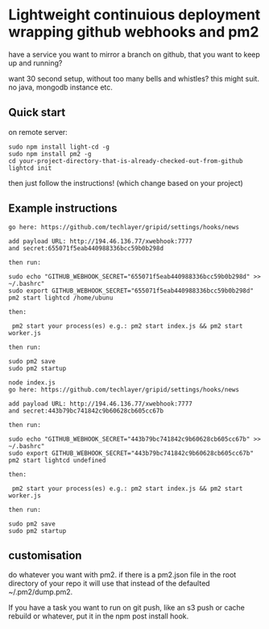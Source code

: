 # Lightweight continuious deployment wrapping github webhooks and pm2

have a service you want to mirror a branch on github, that you want to keep up and running?

want 30 second setup, without too many bells and whistles? this might suit. no java, mongodb instance etc.

## Quick start

on remote server:

```
sudo npm install light-cd -g
sudo npm install pm2 -g
cd your-project-directory-that-is-already-checked-out-from-github
lightcd init 
```

then just follow the instructions! (which change based on your project)

## Example instructions


```
go here: https://github.com/techlayer/gripid/settings/hooks/news

add payload URL: http://194.46.136.77/xwebhook:7777
and secret:655071f5eab440988336bcc59b0b298d

then run:

sudo echo "GITHUB_WEBHOOK_SECRET="655071f5eab440988336bcc59b0b298d" >> ~/.bashrc"
sudo export GITHUB_WEBHOOK_SECRET="655071f5eab440988336bcc59b0b298d"
pm2 start lightcd /home/ubunu

then:

 pm2 start your process(es) e.g.: pm2 start index.js && pm2 start worker.js

then run:

sudo pm2 save
sudo pm2 startup

node index.js 
go here: https://github.com/techlayer/gripid/settings/hooks/news

add payload URL: http://194.46.136.77/xwebhook:7777
and secret:443b79bc741842c9b60628cb605cc67b

then run:

sudo echo "GITHUB_WEBHOOK_SECRET="443b79bc741842c9b60628cb605cc67b" >> ~/.bashrc"
sudo export GITHUB_WEBHOOK_SECRET="443b79bc741842c9b60628cb605cc67b"
pm2 start lightcd undefined

then:

 pm2 start your process(es) e.g.: pm2 start index.js && pm2 start worker.js

then run:

sudo pm2 save
sudo pm2 startup
```

## customisation

do whatever you want with pm2. if there is a pm2.json file in the root directory of your repo it will use that instead of the defaulted ~/.pm2/dump.pm2. 

If you have a task you want to run on git push, like an s3 push or cache rebuild or whatever, put it in the npm post install hook.
